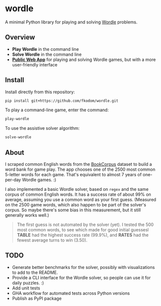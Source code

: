 # wordle
A minimal Python library for playing and solving [Wordle](https://www.powerlanguage.co.uk/wordle/) problems.


## Overview

* **Play Wordle** in the command line
* **Solve Wordle** in the command line
* **[Public Web App](https://share.streamlit.io/fkodom/wordle/main/app.py)** for playing and solving Wordle games, but with a more user-friendly interface


## Install

Install directly from this repository:
```bash
pip install git+https://github.com/fkodom/wordle.git
```

To play a command-line game, enter the command:
```bash
play-wordle
```

To use the assistive solver algorithm:
```bash
solve-wordle
```


## About

I scraped common English words from the [BookCorpus](https://huggingface.co/datasets/bookcorpus) dataset to build a word bank for game play. The app chooses one of the 2500 most common 5-letter words for each game. That's equivalent to almost 7 years of one-per-day Wordle games. :)

I also implemented a basic Wordle solver, based on `regex` and the same corpus of common English words. It has a success rate of about 99% on average, assuming you use a common word as your first guess. (Measured on the 2500 game words, which also happen to be part of the solver's corpus. So maybe there's some bias in this measurement, but it still generally works well.)

> The first guess is not automated by the solver (yet). I tested the 500 most common words, to see which made for good initial guessesl **TABLE** had the highest success rate (99.9%), and **RATES** had the fewest average turns to win (3.50).


## TODO

* Generate better benchmarks for the solver, possibly with visualizations to add to the README.
* Provide a CLI interface for the Wordle solver, so people can use it for daily puzzles. :)
* Add unit tests
* GHA workflow for automated tests across Python versions
* Publish as PyPI package

